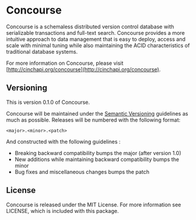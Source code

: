 # Concourse

Concourse is a schemaless distributed version control database with
serializable transactions and full-text search. Concourse provides a more
intuitive approach to data management that is easy to deploy, access and
scale with minimal tuning while also maintaining the ACID characteristics
of traditional database systems.

For more information on Concourse, please visit [http://cinchapi.org/concourse](http://cinchapi.org/concourse).

## Versioning

This is version 0.1.0 of Concourse.

Concourse will be maintained under the [Semantic Versioning](http://semver.org.)
guidelines as much as possible. Releases will be numbered with the following 
format: 

`<major>.<minor>.<patch>`

And constructed with the following guidelines :
* 	Breaking backward compatibility bumps the major (after version 1.0)
* 	New additions while maintaining backward compatibility bumps the minor
* 	Bug fixes and miscellaneous changes bumps the patch

## License

Concourse is released under the MIT License. For more information see LICENSE,
which is included with this package.